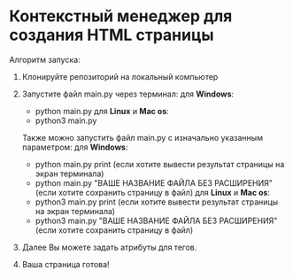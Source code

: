 # Контекстный менеджер для создания HTML страницы

Алгоритм запуска:
  1. Клонируйте репозиторий на локальный компьютер
  2. Запустите файл main.py через терминал:
      для **Windows**:
        - python main.py
      для **Linux** и **Mac os**:
        - python3 main.py
        
     Также можно запустить файл main.py с изначально указанным параметром:
        для **Windows**:
        - python main.py print (если хотите вывести результат страницы на экран терминала)
        - python main.py "ВАШЕ НАЗВАНИЕ ФАЙЛА БЕЗ РАСШИРЕНИЯ" (если хотите сохранить страницу в файл)
      для **Linux** и **Mac os**:
        - python3 main.py print (если хотите вывести результат страницы на экран терминала)
        - python3 main.py "ВАШЕ НАЗВАНИЕ ФАЙЛА БЕЗ РАСШИРЕНИЯ" (если хотите сохранить страницу в файл)
  3. Далее Вы можете задать атрибуты для тегов.
  4. Ваша страница готова!

